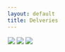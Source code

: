 ```yaml
---
layout: default
title: Delveries
---
```


<style>
    .canvas-container {
        display: flex;
        background-image: url('{{site.baseurl}}images/Background With Road 6.1.jpg');
        background-size: repeat; 
        background-attachment: fixed;
        background-repeat: repeat;
    }
    canvas {
        margin: 0;
        border: 1px solid white;
    }
</style>

<body>
    <div class="canvas-container">
        <canvas id="playerCanvas">
                <img id="box" src="{{site.baseurl}}/images/box.png">
                <img id="platform" src="{{site.baseurl}}/images/platform.png"> 
                <img id="ninjaSprite" src="{{site.baseurl}}/images/midnightStalker.png">
        </canvas>
    </div>
</body>

<script>
    window.addEventListener('load', function () {
        const canvas = document.getElementById('playerCanvas');
        const ctx = canvas.getContext('2d');
        const BOX_SPRITE_WIDTH = 71.75;
        const BOX_SPRITE_HEIGHT = 82.5;
        const BOX_SCALE_FACTOR = 2;
        const DESIRED_FRAME_RATE = 15;
        const FRAME_INTERVAL = 1000 / DESIRED_FRAME_RATE;
        const PLATFORM_SPRITE_WIDTH = 362.25; 
        const PLATFORM_SPRITE_HEIGHT = 377;
        const PLATFORM_SCALE_FACTOR = 0.25;  
        const PLATFORM_FRAME_LIMIT = 4;  
        const NINJA_SPRITE_WIDTH = 30;
        const NINJA_SPRITE_HEIGHT = 30;
        const NINJA_SCALE_FACTOR = 4;
        const NINJA_FRAME_LIMIT = 5;
        const NINJA_DESIRED_FRAME_RATE = 8;
        const NINJA_FRAME_INTERVAL = 1000 / NINJA_DESIRED_FRAME_RATE;
        const BOMB_RADIUS = 5;
        const BOMB_SPEED = 20;
        const BOMB_DISTANCE = 200;
        const BOMB_THROW_INTERVAL = 5000; // 5 seconds
        const ICEMAN_SPRITE_WIDTH = 52.54;  // matches sprite pixel width
        const ICEMAN_SPRITE_HEIGHT = 95; // matches sprite pixel height
        const ICEMAN_SCALE_FACTOR = 2;  // control size of sprite on canvas
        const ICEMAN_FRAME_LIMIT = 22;  // number of frames per row, this code assumes each row is the same
        canvas.width = BOX_SPRITE_WIDTH * BOX_SCALE_FACTOR*6;
        canvas.height = BOX_SPRITE_HEIGHT * BOX_SCALE_FACTOR*3;

        class Box {
            constructor() {
                this.image = document.getElementById("box");
                this.spriteWidth = BOX_SPRITE_WIDTH;
                this.spriteHeight = BOX_SPRITE_HEIGHT;
                this.width = this.spriteWidth;
                this.height = this.spriteHeight;
                this.x = 0;
                this.y = 300;
                this.scale = BOX_SCALE_FACTOR;
                this.minFrame = 0;
                this.frameY = 0;
                this.frameX = 0;
                this.maxFrame = 7;
                this.speed = 10; 
                this.gravity = 0; // Gravity value
                this.onPlatform = false; // Flag to track if on platform
            }
            setFrameLimit(limit) {
                this.maxFrame = limit;
            }
            setPosition(x, y) {
                this.x = x;
                this.y = y;
            }
            draw(context) {
                context.drawImage(
                    this.image,
                    this.frameX * this.spriteWidth,
                    this.frameY * this.spriteHeight,
                    this.spriteWidth,
                    this.spriteHeight,
                    this.x,
                    this.y,
                    this.width * this.scale,
                    this.height * this.scale
                );
            }
            update() {
                if (this.frameX < this.maxFrame) {
                    this.frameX++;
                } else {
                    this.frameX = 0;
                }

                if (!this.onPlatform) {
                    this.y += this.gravity; // Apply gravity
                }
            }
            checkCollision(platform) {
                const isColliding = (
                    this.x < platform.x + platform.width * platform.scale &&
                    this.x + this.width * this.scale > platform.x &&
                    this.y < platform.y + platform.height * platform.scale &&
                    this.y + this.height * this.scale > platform.y
                );

                this.onPlatform = isColliding; // Update onPlatform flag

                return isColliding;
            }
        }
        class Platform {
            constructor() {
                this.image = document.getElementById("platform");
                this.spriteWidth = PLATFORM_SPRITE_WIDTH;
                this.spriteHeight = PLATFORM_SPRITE_HEIGHT;
                this.width = this.spriteWidth;
                this.height = this.spriteHeight;
                this.x = 200;
                this.y = 400;
                this.scale = PLATFORM_SCALE_FACTOR;
                this.minFrame = 0;
                this.maxFrame = PLATFORM_FRAME_LIMIT;
                this.frameX = 0;
                this.frameY = 0;
            }

            draw(context) {
                context.drawImage(
                    this.image,
                    this.frameX * this.spriteWidth,
                    this.frameY * this.spriteHeight,
                    this.spriteWidth,
                    this.spriteHeight,
                    this.x,
                    this.y,
                    this.width * this.scale,
                    this.height * this.scale
                );
            }

            update() {
                if (this.frameX < this.maxFrame) {
                    this.frameX++;
                } else {
                    this.frameX = 0;
                }
            }
        }
        class Ninja {
            constructor() {
                this.image = document.getElementById("ninjaSprite");
                this.spriteWidth = NINJA_SPRITE_WIDTH;
                this.spriteHeight = NINJA_SPRITE_HEIGHT;
                this.width = this.spriteWidth;
                this.height = this.spriteHeight;
                this.x = 0;
                this.y = 350;
                this.scale = NINJA_SCALE_FACTOR;
                this.minFrame = 0;
                this.maxFrame = NINJA_FRAME_LIMIT;
                this.frameX = 0;
                this.frameY = 2;
                this.velocityX = 6;
                this.animationCounter = 0;
                this.animationLimit = 2; // Change this to control the number of times each animation should run
            }
            draw(context) {
                context.drawImage(
                    this.image,
                    this.frameX * this.spriteWidth,
                    this.frameY * this.spriteHeight,
                    this.spriteWidth,
                    this.spriteHeight,
                    this.x,
                    this.y,
                    this.width * this.scale,
                    this.height * this.scale
                );
            }
            update() {
                if (this.frameX < this.maxFrame) {
                    this.frameX++;
                } else {
                    this.frameX = 0;
                    this.animationCounter++;
                    if (this.animationCounter >= this.animationLimit) {
                        this.animationCounter = 0;
                        switch (this.frameY) {
                            case 2:
                                this.frameY = 5; // Switch to Sword Fighting
                                break;
                            case 5:
                                this.frameY = 6; // Switch to Sword Strikes
                                break;
                            case 6:
                                this.frameY = 2; // Switch back to Jumping
                                break;
                        }
                    }
                }
                this.x += this.velocityX;
                if (this.x > canvas.width) {
                    this.x = -this.width * this.scale;
                }
            }
        }
        class Bomb {
            constructor(x, y) {
                this.x = x;
                this.y = y;
                this.radius = BOMB_RADIUS;
                this.speed = BOMB_SPEED;
                this.distanceTravelled = 0;
                this.color = 'black';
            }
            draw(context) {
                context.beginPath();
                context.arc(this.x, this.y, this.radius, 0, 2 * Math.PI);
                context.fillStyle = this.color;
                context.fill();
                context.closePath();
            }
            update() {
                this.x += this.speed;
                this.distanceTravelled += this.speed;
                if (this.distanceTravelled >= BOMB_DISTANCE) {
                    bombs.splice(bombs.indexOf(this), 1);
                } else if (this.distanceTravelled >= 180) {
                    this.color = 'orange';
                    this.radius = BOMB_RADIUS * 2.5;
                }
            }
        }
        const icemanImage = new Image();
        // Set the src attribute
        icemanImage.src = "{{site.baseurl}}/images/Iceman-flipped.png"; // Change the image path here
        // Wait for the image to load
        icemanImage.onload = function () {
            class Iceman {
                constructor() {
                    this.image = icemanImage; // Use the loaded image
                    this.spriteWidth = ICEMAN_SPRITE_WIDTH;
                    this.spriteHeight = ICEMAN_SPRITE_HEIGHT;
                    this.width = this.spriteWidth;
                    this.height = this.spriteHeight;
                    this.x = canvas.width; // Start from the right edge of the canvas
                    this.y = 0;
                    this.scale = ICEMAN_SCALE_FACTOR;
                    this.minFrame = 0;
                    this.maxFrame = ICEMAN_FRAME_LIMIT;
                    this.frameX = 0;
                    this.frameY = 0;
                    this.velocityX = -7; // Negative value to move from right to left
                    this.appearInterval = 1000; // Initial appearance interval of 3 seconds
                    this.lastAppearTime = 0;
                    this.visible = true; // A flag to control sprite visibility
                }
                // Draw the Iceman object
                draw(context) {
                    if (this.visible) {
                        context.drawImage(
                            this.image,
                            this.frameX * this.spriteWidth,
                            this.frameY * this.spriteHeight,
                            this.spriteWidth,
                            this.spriteHeight,
                            this.x,
                            this.y,
                            this.width * this.scale,
                            this.height * this.scale
                        );
                    }
                }
                // Update frameX of the object
                update() {
                    if (this.frameX < this.maxFrame) {
                        this.frameX++;
                    } else {
                        this.frameX = 0;
                    }
                    // Update x position for horizontal movement
                    this.x += this.velocityX;
                    // Reset x position if it goes beyond the canvas
                    if (this.x < -this.width * this.scale) {
                        this.x = canvas.width;
                    }
                    // Check if it's time to make the sprite disappear
                    const currentTime = Date.now();
                    if (currentTime - this.lastAppearTime >= this.appearInterval) {
                        this.visible = !this.visible; // Toggle sprite visibility
                        this.lastAppearTime = currentTime; // Update the last appearance time
                    }
                }
            }
            // Iceman object
            const iceman = new Iceman();
            // Animation recursive control function
            function animateIceman() {
                // Clears the canvas to remove the previous frame.
                ctx.clearRect(iceman.x, iceman.y, iceman.width * iceman.scale, iceman.height * iceman.scale);
                // Draws the current frame of the sprite.
                iceman.draw(ctx);
                // Updates the `frameX` property to prepare for the next frame in the sprite sheet.
                iceman.update();
                // Use setTimeout to introduce a delay before the next frame
                setTimeout(function () {
                    // Uses `requestAnimationFrame` to synchronize the animation loop with the display's refresh rate,
                    // ensuring smooth visuals. Call `animate` again to continue the animation loop.
                    requestAnimationFrame(animate);
                }, 50); // Set the timeout delay in milliseconds (e.g., 100ms = 0.1 second)
            }
            // Start the animation loop
            animateIceman();
        };
        const ninja = new Ninja();
        const bombs = [];
        function throwBomb() {
            const bomb = new Bomb(ninja.x + ninja.width * ninja.scale, ninja.y + ninja.height * ninja.scale / 2);
            bombs.push(bomb);
        }
        function automaticBombThrow() {
            throwBomb(); // Throw a bomb initially
            setInterval(throwBomb, BOMB_THROW_INTERVAL);
        }
        automaticBombThrow(); // Start the automatic bomb throwing
        const box = new Box();
        const platform = new Platform();

        const keyState = {
            ArrowLeft: false,
            ArrowRight: false,
            ArrowUp: false,
        };

        document.addEventListener('keydown', function (event) {
            switch (event.key) {
                case 'w':
                    keyState.ArrowUp = true;
                    break;
                case 'a':
                    keyState.ArrowLeft = true;
                    break;
                case 'd':
                    keyState.ArrowRight = true;
                    break;
            }
        });

        document.addEventListener('keyup', function (event) {
            switch (event.key) {
                case 'w':
                    keyState.ArrowUp = false;
                    break;
                case 'a':
                    keyState.ArrowLeft = false;
                    break;
                case 'd':
                    keyState.ArrowRight = false;
                    break;
            }
        });

        function updateAnimations() {
            let selectedAnimation = 'A';
            box.frameY = 0;
            if (keyState.ArrowLeft) {
                box.x -= box.speed;
            }
            if (keyState.ArrowRight) {
                box.x += box.speed;
            }
            if (keyState.ArrowUp) {
                selectedAnimation = 'B';
                box.frameY = 1;
            } 
        }

        let lastTimestamp = 0;
        function animate(timestamp) {
            const deltaTime = timestamp - lastTimestamp;
            if (deltaTime >= FRAME_INTERVAL) {
                ctx.clearRect(box.x, box.y, box.width * box.scale, box.height * box.scale);
                ctx.clearRect(ninja.x, ninja.y, ninja.width * ninja.scale, ninja.height * ninja.scale);
                if (box.checkCollision(platform)) {
                    box.y = platform.y - box.height * box.scale;
                    platform.y = box.y + box.height * box.scale;
                } else {
                    box.onPlatform = false; 
                }
                box.draw(ctx);
                box.update();
                updateAnimations();
                ninja.draw(ctx);
                ninja.update();
                bombs.forEach(bomb => {
                    bomb.draw(ctx);
                    bomb.update();
                });
                lastTimestamp = timestamp;
            }

            requestAnimationFrame(animate);
        }
        animate();
        let animationHasRun = false;
        let platformAnimationFinished = false;

        function animatePlatform() {
            if (!platformAnimationFinished) {
                ctx.clearRect(platform.x, platform.y, platform.width, platform.height);
                platform.draw(ctx);
                platform.update();

                if (platform.frameX === platform.maxFrame) {
                    platformAnimationFinished = true;
                }

                if (!platformAnimationFinished) {
                    setTimeout(function () {
                        requestAnimationFrame(animatePlatform);
                    }, 100); 
                }
            }
        }
        if (box.frameX*box.scale == 0){
            if (!animationHasRun) {
                animationHasRun = true;
                platformAnimationFinished = false;
                animatePlatform();
            }
        }
    });
</script>